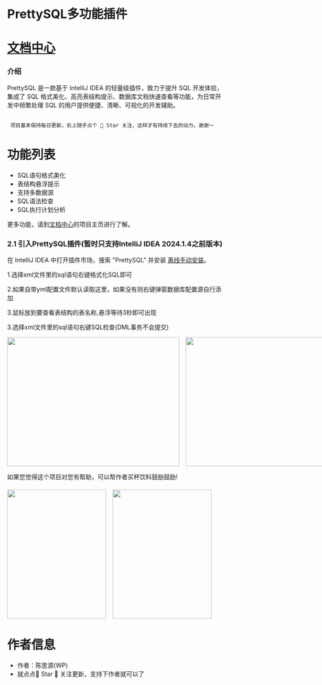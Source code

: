 # PrettySQL多功能插件


# [文档中心](http://czh.znunwm.top)
### 介绍
PrettySQL 是一款基于 IntelliJ IDEA 的轻量级插件，致力于提升 SQL 开发体验，集成了 SQL 格式美化、高亮表结构提示、数据库文档快速查看等功能，为日常开发中频繁处理 SQL 的用户提供便捷、清晰、可视化的开发辅助。

```

 项目基本保持每日更新，右上随手点个 🌟 Star 关注，这样才有持续下去的动力，谢谢～

```
# 功能列表
- SQL语句格式美化
- 表结构悬浮提示
- 支持多数据源
- SQL语法检查
- SQL执行计划分析

更多功能，请到[文档中心]()的项目主页进行了解。


### 2.1 引入PrettySQL插件(暂时只支持IntelliJ IDEA 2024.1.4之前版本)

在 IntelliJ IDEA 中打开插件市场，搜索 "PrettySQL" 并安装 [离线手动安装](https://github.com/SiYuan-2002/PrettySQL/releases/tag/1.4)。

1.选择xml文件里的sql语句右键格式化SQL即可

2.如果自带yml配置文件默认读取这里，如果没有则右键弹窗数据库配置源自行添加

3.鼠标放到要查看表结构的表名称,悬浮等待3秒即可出现

3.选择xml文件里的sql语句右键SQL检查(DML事务不会提交)


<div style="display: flex; gap: 15px; align-items: flex-start;">
  <img src="https://znunwm.top/upload/2025/06/0bd6f2af-fb94-4b1e-bf83-490528dfe017.png" width="400" height="300" />
  <img src="https://znunwm.top/upload/2025/06/b66187c2-df51-45d8-84ce-4e83d997c65f.png" width="400" height="300" />
  <img src="https://znunwm.top/upload/2025/06/9fe99aa3-16c2-4bf5-9db0-59c2a3abda2b.png" width="400" height="300" />
  <img src="https://znunwm.top/upload/2025/06/2c772845-48ad-4004-b1a5-3fa523a021ac.png" width="400" height="300" />
  <img src="https://znunwm.top/upload/2025/06/3a869b96-027d-4c1c-ab17-4a5e9ac15c06.png" width="800" height="300" />
</div>


如果您觉得这个项目对您有帮助，可以帮作者买杯饮料鼓励鼓励!

<div style="display: flex; gap: 15px; align-items: flex-start; margin-top: 20px;">
  <img src="https://znunwm.top/upload/2023/04/%E5%BE%AE%E4%BF%A1%E5%9B%BE%E7%89%87_20230402163414.jpg" width="230" height="300" />
  <img src="https://znunwm.top/upload/2023/04/%E5%BE%AE%E4%BF%A1%E5%9B%BE%E7%89%87_20230402161550.jpg" width="230" height="300" />
</div>


# 作者信息

- 作者：陈思源(WP)
- 就点点🌟 Star 🌟 关注更新，支持下作者就可以了





